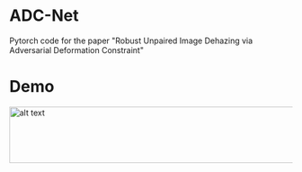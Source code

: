 # ADC-Net
Pytorch code for the paper "Robust Unpaired Image Dehazing via Adversarial Deformation Constraint"

# Demo
<img src="HazyDr_Bing_557.png" alt="alt text" width="600" height="100" />
